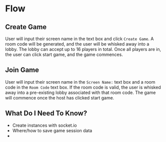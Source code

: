 # Flow

## Create Game

User will input their screen name in the text box and click `Create Game`. A room code will be generated, and the user will be whisked away into a lobby. The lobby can accept up to 16 players in total. Once all players are in, the user can click start game, and the game commences.

## Join Game

User will input their screen name in the `Screen Name:` text box and a room code in the `Room Code` text box. If the room code is valid, the user is whisked away into a pre-existing lobby associated with that room code. The game will commence once the host has clicked start game.

## What Do I Need To Know?

* Create instances with socket.io
* Where/how to save game session data
* 